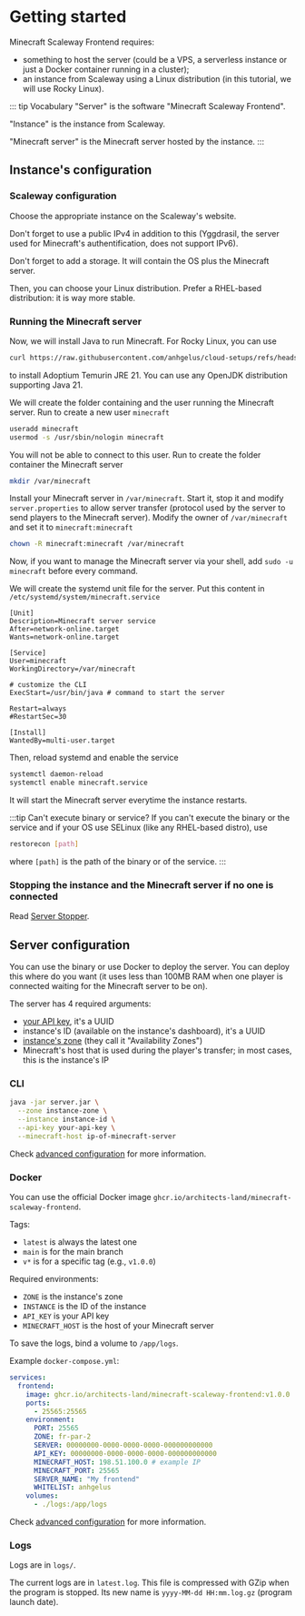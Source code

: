# Getting started

Minecraft Scaleway Frontend requires:
- something to host the server (could be a VPS, a serverless instance or just a Docker container running in a cluster);
- an instance from Scaleway using a Linux distribution (in this tutorial, we will use Rocky Linux).

::: tip Vocabulary
"Server" is the software "Minecraft Scaleway Frontend".

"Instance" is the instance from Scaleway.

"Minecraft server" is the Minecraft server hosted by the instance.
:::

## Instance's configuration

### Scaleway configuration

Choose the appropriate instance on the Scaleway's website.

Don't forget to use a public IPv4 in addition to this (Yggdrasil, the server used for Minecraft's authentification, does
not support IPv6).

Don't forget to add a storage.
It will contain the OS plus the Minecraft server.

Then, you can choose your Linux distribution.
Prefer a RHEL-based distribution: it is way more stable.

### Running the Minecraft server

Now, we will install Java to run Minecraft. 
For Rocky Linux, you can use
```bash
curl https://raw.githubusercontent.com/anhgelus/cloud-setups/refs/heads/main/minecraft/only-java/java21-rocky.sh | bash
```
to install Adoptium Temurin JRE 21.
You can use any OpenJDK distribution supporting Java 21.

We will create the folder containing and the user running the Minecraft server.
Run to create a new user `minecraft`
```bash
useradd minecraft
usermod -s /usr/sbin/nologin minecraft
```
You will not be able to connect to this user.
Run to create the folder container the Minecraft server
```bash
mkdir /var/minecraft
```
Install your Minecraft server in `/var/minecraft`.
Start it, stop it and modify `server.properties` to allow server transfer (protocol used by the server to send players 
to the Minecraft server).
Modify the owner of `/var/minecraft` and set it to `minecraft:minecraft`
```bash
chown -R minecraft:minecraft /var/minecraft
```
Now, if you want to manage the Minecraft server via your shell, add `sudo -u minecraft` before every command.

We will create the systemd unit file for the server.
Put this content in `/etc/systemd/system/minecraft.service`
```service
[Unit]
Description=Minecraft server service
After=network-online.target
Wants=network-online.target

[Service]
User=minecraft
WorkingDirectory=/var/minecraft

# customize the CLI
ExecStart=/usr/bin/java # command to start the server

Restart=always
#RestartSec=30

[Install]
WantedBy=multi-user.target
```
Then, reload systemd and enable the service
```bash
systemctl daemon-reload
systemctl enable minecraft.service
```
It will start the Minecraft server everytime the instance restarts.

:::tip Can't execute binary or service?
If you can't execute the binary or the service and if your OS use SELinux (like any RHEL-based distro), use
```bash
restorecon [path]
```
where `[path]` is the path of the binary or of the service.
:::

### Stopping the instance and the Minecraft server if no one is connected

Read [Server Stopper](server-stopper.md).

## Server configuration

You can use the binary or use Docker to deploy the server.
You can deploy this where do you want (it uses less than 100MB RAM when one player is connected waiting for the 
Minecraft server to be on).

The server has 4 required arguments:
- [your API key](https://www.scaleway.com/en/docs/iam/how-to/create-api-keys/), it's a UUID
- instance's ID (available on the instance's dashboard), it's a UUID
- [instance's zone](https://www.scaleway.com/en/docs/instances/concepts/#availability-zone) (they call it "Availability Zones")
- Minecraft's host that is used during the player's transfer; in most cases, this is the instance's IP

### CLI

```bash
java -jar server.jar \
  --zone instance-zone \
  --instance instance-id \
  --api-key your-api-key \
  --minecraft-host ip-of-minecraft-server
```

Check [advanced configuration](/advanced-configuration) for more information.

### Docker

You can use the official Docker image `ghcr.io/architects-land/minecraft-scaleway-frontend`.

Tags:
- `latest` is always the latest one
- `main` is for the main branch
- `v*` is for a specific tag (e.g., `v1.0.0`)

Required environments:
- `ZONE` is the instance's zone
- `INSTANCE` is the ID of the instance
- `API_KEY` is your API key
- `MINECRAFT_HOST` is the host of your Minecraft server

To save the logs, bind a volume to `/app/logs`.

Example `docker-compose.yml`:
```yml
services:
  frontend:
    image: ghcr.io/architects-land/minecraft-scaleway-frontend:v1.0.0
    ports:
      - 25565:25565
    environment:
      PORT: 25565
      ZONE: fr-par-2
      SERVER: 00000000-0000-0000-0000-000000000000
      API_KEY: 00000000-0000-0000-0000-000000000000
      MINECRAFT_HOST: 198.51.100.0 # example IP
      MINECRAFT_PORT: 25565
      SERVER_NAME: "My frontend"
      WHITELIST: anhgelus
    volumes:
      - ./logs:/app/logs
```

Check [advanced configuration](/advanced-configuration) for more information.

### Logs

Logs are in `logs/`.

The current logs are in `latest.log`.
This file is compressed with GZip when the program is stopped.
Its new name is `yyyy-MM-dd HH:mm.log.gz` (program launch date).
